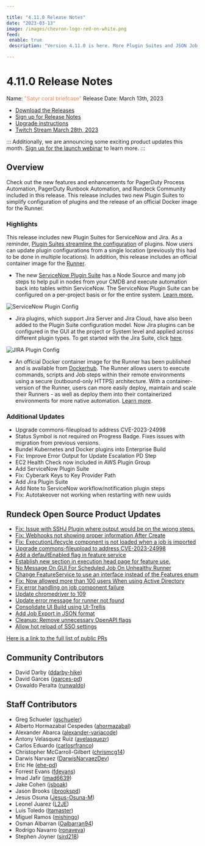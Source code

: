```yaml
---

title: "4.11.0 Release Notes"
date: "2023-03-13"
image: /images/chevron-logo-red-on-white.png
feed:
 enable: true
 description: "Version 4.11.0 is here. More Plugin Suites and JSON Job Exports.  Check Release Notes for more info."

---
```


# 4.11.0 Release Notes

Name: <span style="color: coral"><span class="glyphicon glyphicon-briefcase"></span> "Satyr coral briefcase"</span>
Release Date: March 13th, 2023

- [Download the Releases](https://download.rundeck.com/)
- [Sign up for Release Notes](https://www.rundeck.com/release-notes-signup)
- [Upgrade instructions](/upgrading/)
- [Twitch Stream March 28th, 2023](https://www.twitch.tv/pagerduty/schedule)

::: 
Additionally, we are announcing some exciting product updates this month. [Sign up for the launch webinar](https://www.pagerduty.com/resources/webinar/bridging-network-silos-with-new-distributed-automation/?utm_medium=email&utm_source=marketo&utm_campaign=email_customers_Global-Wb-BridgeNetworkSilosDistributedAutomation-Email&utm_content=4.11_release_notes) to learn more.
:::

## Overview

Check out the new features and enhancements for PagerDuty Process Automation, PagerDuty Runbook Automation, and Rundeck Community included in this release. This release includes two new Plugin Suites to simplify configuration of plugins and the release of an official Docker image for the Runner.

### Highlights

This release includes new Plugin Suites for ServiceNow and Jira. As a reminder, [Plugin Suites streamline the configuration](/history/4_x/version-4.9.0.md) of plugins. Now users can update plugin configurations from a single location (previously this had to be done in multiple locations). In addition, this release includes an official container image for the [Runner](/administration/runner/#docker).

* The new [ServiceNow Plugin Suite](/manual/plugins/servicenow-plugins-overview.md) has a Node Source and many job steps to help pull in nodes from your CMDB and execute automation back into tables within ServiceNow. The ServiceNow Plugin Suite can be configured on a per-project basis or for the entire system. [Learn more.](/manual/plugins/servicenow-plugins-overview.md) 

![ServiceNow Plugin Config](~@assets/img/relnotes-4.11.0-snplugingroup.png)

* Jira plugins, which support Jira Server and Jira Cloud, have also been added to the Plugin Suite configuration model. Now Jira plugins can be configured in the GUI at the project or System level and applied across different plugin types. To get started with the Jira Suite, click [here](/manual/plugins/jira-plugins-overview.md).

![JIRA Plugin Config](~@assets/img/relnotes-4.11.0-jiraplugingroup.png)

* An official Docker container image for the Runner has been published and is available from [Dockerhub](https://hub.docker.com/r/rundeckpro/runner). The Runner allows users to execute commands, scripts and Job steps within their remote environments using a secure (outbound-only HTTPS) architecture.  With a container-version of the Runner, users can more easily deploy, maintain and scale their Runners - as well as deploy them into their containerized environments for more native automation. [Learn more](/administration/runner/#docker).

### Additional Updates

* Upgrade commons-fileupload to address CVE-2023-24998
* Status Symbol is not required on Progress Badge.  Fixes issues with migration from previous versions.
* Bundel Kubernetes and Docker plugins into Enterprise Build
* Fix: Improve Error Output for Update Escalation PD Step
* EC2 Health Check now included in AWS Plugin Group
* Add ServiceNow Plugin Suite
* Fix: Cyberark Keys to Key Provider Path
* Add Jira Plugin Suite
* Add Note to ServiceNow workflow/notification plugin steps
* Fix: Autotakeover not working when restarting with new uuids


## Rundeck Open Source Product Updates

* [Fix: Issue with SSHJ Plugin where output would be on the wrong steps.](https://github.com/rundeck/rundeck/pull/8172)
* [Fix: Webhooks not showing proper information After Create](https://github.com/rundeck/rundeck/pull/8167)
* [Fix: ExecutionLifecycle component is not loaded when a job is imported](https://github.com/rundeck/rundeck/pull/8165)
* [Upgrade commons-fileupload to address CVE-2023-24998](https://github.com/rundeck/rundeck/pull/8161)
* [Add a defaultEnabled flag in feature service](https://github.com/rundeck/rundeck/pull/8158)
* [Establish new section in execution head page for feature use.](https://github.com/rundeck/rundeck/pull/8157)
* [No Message On GUI For Scheduled Job On Unhealthy Runner](https://github.com/rundeck/rundeck/pull/8152)
* [Change FeatureService to use an interface instead of the Features enum](https://github.com/rundeck/rundeck/pull/8150)
* [Fix: Now allowed more than 100 users When using Active Directory](https://github.com/rundeck/rundeck/pull/8144)
* [Fix error handling on job component failure](https://github.com/rundeck/rundeck/pull/8141)
* [Update chromedriver to 109](https://github.com/rundeck/rundeck/pull/8137)
* [Update error message for runner not found](https://github.com/rundeck/rundeck/pull/8136)
* [Consolidate UI Build using UI-Trellis](https://github.com/rundeck/rundeck/pull/8053)
* [Add Job Export in JSON format](https://github.com/rundeck/rundeck/pull/8040)
* [Cleanup: Remove unnecessary OpenAPI flags](https://github.com/rundeck/rundeck/pull/8029)
* [Allow hot reload of SSO settings](https://github.com/rundeck/rundeck/pull/7997)


[Here is a link to the full list of public PRs](https://github.com/rundeck/rundeck/pulls?q=is%3Apr+milestone%3A4.11.0+is%3Aclosed)

## Community Contributors

* David Darby ([ddarby-hike](https://github.com/ddarby-hike))
* David Garces ([jgarces-pd](https://github.com/jgarces-pd))
* Oswaldo Peralta ([runwaldo](https://github.com/runwaldo))


## Staff Contributors

* Greg Schueler ([gschueler](https://github.com/gschueler))
* Alberto Hormazabal Cespedes ([ahormazabal](https://github.com/ahormazabal))
* Alexander Abarca ([alexander-variacode](https://github.com/alexander-variacode))
* Antony Velasquez Ruiz ([avelasquezr](https://github.com/avelasquezr))
* Carlos Eduardo ([carlosrfranco](https://github.com/carlosrfranco))
* Christopher McCarroll-Gilbert ([chrismcg14](https://github.com/chrismcg14))
* Darwis Narvaez ([DarwisNarvaezDev](https://github.com/DarwisNarvaezDev))
* Eric He ([ehe-pd](https://github.com/ehe-pd))
* Forrest Evans ([fdevans](https://github.com/fdevans))
* Imad Jafir ([imad6639](https://github.com/imad6639))
* Jake Cohen ([jsboak](https://github.com/jsboak))
* Jason Brooks ([jbrookspd](https://github.com/jbrookspd))
* Jesus Osuna ([Jesus-Osuna-M](https://github.com/Jesus-Osuna-M))
* Leonel Juarez ([L2JE](https://github.com/L2JE))
* Luis Toledo ([ltamaster](https://github.com/ltamaster))
* Miguel Ramos ([mishingo](https://github.com/mishingo))
* Osman Albarran ([Oalbarran94](https://github.com/Oalbarran94))
* Rodrigo Navarro ([ronaveva](https://github.com/ronaveva))
* Stephen Joyner ([sjrd218](https://github.com/sjrd218))
